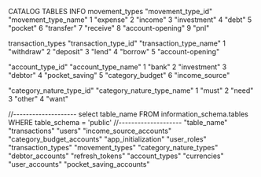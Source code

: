CATALOG TABLES INFO
movement_types
"movement_type_id" "movement_type_name"
1 "expense"
2 "income"
3 "investment"
4 "debt"
5 "pocket"
6 "transfer"
7 "receive"
8 "account-opening"
9 "pnl"

transaction_types
"transaction_type_id" "transaction_type_name"
1 "withdraw"
2 "deposit"
3 "lend"
4 "borrow"
5 "account-opening"

"account_type_id" "account_type_name"
1 "bank"
2 "investment"
3 "debtor"
4 "pocket_saving"
5 "category_budget"
6 "income_source"

"category_nature_type_id"	"category_nature_type_name"
1	"must"
2	"need"
3	"other"
4	"want"

//--------------------
select table_name
FROM information_schema.tables
WHERE table_schema = 'public'
//--------------------
"table_name"
"transactions"
"users"
"income_source_accounts"
"category_budget_accounts"
"app_initialization"
"user_roles"
"transaction_types"
"movement_types"
"category_nature_types"
"debtor_accounts"
"refresh_tokens"
"account_types"
"currencies"
"user_accounts"
"pocket_saving_accounts"

